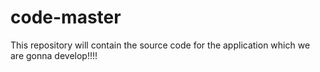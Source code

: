 # code-master
This repository will contain the source code for the application which we are gonna develop!!!!

